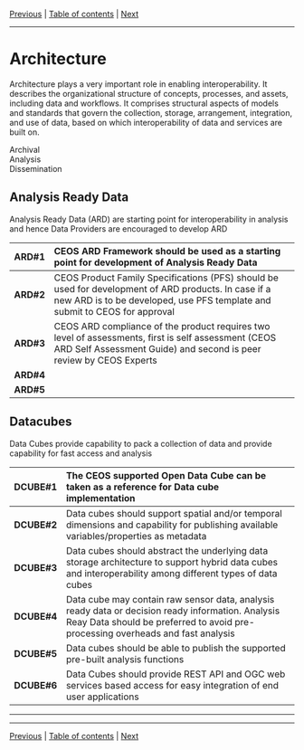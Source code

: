 [Previous](Vocabulary.md) | [Table of contents](README.md) | [Next](Interface.md)
***
# **Architecture** 

Architecture plays a very important role in enabling interoperability. It describes the organizational structure of concepts, processes, and assets, including data and workflows. It comprises structural aspects of models and standards that govern the collection, storage, arrangement, integration, and use of data, based on which interoperability of data and services are built on.

Archival  
Analysis  
Dissemination

## Analysis Ready Data 

Analysis Ready Data (ARD) are starting point for interoperability in analysis and hence Data Providers are encouraged to develop ARD

| ARD\#1 | CEOS ARD Framework should be used as a starting point for development of Analysis Ready Data |
| :---- | :---- |
| **ARD\#2** | CEOS Product Family Specifications (PFS) should be used for development of ARD products. In case if a new ARD is to be developed, use PFS template and submit to CEOS for approval  |
| **ARD\#3** | CEOS ARD compliance of the product requires two level of assessments, first is self assessment (CEOS ARD Self Assessment Guide)  and second is peer review by CEOS Experts |
| **ARD\#4** |  |
| **ARD\#5** |  |

## Datacubes

Data Cubes provide capability to pack a collection of data and provide capability for fast access and analysis 

| DCUBE\#1 | The CEOS supported Open Data Cube can be taken as a reference for Data cube implementation |
| :---- | :---- |
| **DCUBE\#2** | Data cubes should support spatial and/or temporal dimensions and capability for publishing available variables/properties as metadata |
| **DCUBE\#3** | Data cubes should abstract the underlying data storage architecture to support hybrid data cubes and interoperability among different types of data cubes |
| **DCUBE\#4** | Data cube may contain raw sensor data, analysis ready data or decision ready information. Analysis Reay Data  should be preferred to avoid pre-processing overheads and fast analysis |
| **DCUBE\#5** | Data cubes should be able to publish the supported pre-built analysis functions   |
| **DCUBE\#6** | Data Cubes should provide REST API and OGC web services based access for easy integration of end user applications |


***
***
[Previous](Vocabulary.md) | [Table of contents](README.md) | [Next](Interface.md)
